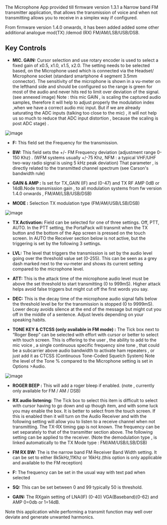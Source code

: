 The Microphone App provided till firmware version 1.3.1  a Narrow band  FM  transmitter application, that allows the transmission of voice and when not transmitting allows you to receive in a simplex way if configured. 

From firmware version 1.4.0 onwards,  it has been added added some other additional analogue  mod(TX) /demod (RX)   FM/AM/LSB/USB/DSB.  

## Key Controls

* **MIC. GAIN:** Cursor selection and use rotary encoder is used to select a fixed gain of x0.5, x1.0, x1.5, x2.0. The setting needs to be selected based, on the Microphone used which is connected via the Headset/ Microphone socket (standard smartphone 4 segment 3.5mm connector). The sensitivity of the microphone is shown in a vu-meter on the lefthand side and should be configured so the range is green for most of the audio and never hits red to limit over deviation of the signal. (see annexed image) 
Note : this mic GAIN , is scaling the captured audio samples, therefore it will help to adjust properly the modulation index ,when we have a correct audio mic input. But if we are already saturating the ADC inputs (talking too close to the mic) , it will not help us so much to reduce that ADC input distortion , because the scaling is post ADC stage) .  

![image](https://user-images.githubusercontent.com/86470699/167274133-375621ba-f615-427f-8121-2353a3095069.png)



* **F:** This field set the Frequency for the transmission.	

* **BW:** This field sets the +/- FM Frequency deviation (adjustment range 0-150 Khz) . 
(WFM systems usually +/-75 Khz,  NFM :  a typical VHF/UHF two-way radio signal is using 5 kHz peak deviation)
That parameter , is directly related to the transmitted channel spectrum (see Carson's bandwidth rule)

* **GAIN & AMP :** Is set for TX_GAIN (IF) and (0-47) and TX RF AMP 0dB or 14dB.Node transmission gain , to all modulation systems from fw version 1.4.0 onwards ,  FM/AM/LSB/USB/DSB)

* **MODE :**  Selection TX modulation type (FM/AM/USB/LSB/DSB) 

![image](https://user-images.githubusercontent.com/86470699/167274656-e7eb95a3-ef4a-4820-8f75-2f51413a7406.png)




* **TX Activation:**    Field can be selected for one of three settings. Off, PTT, AUTO. In the PTT setting, the PortaPack will transmit when the TX button and the bottom of the App screen is pressed on the touch screen.  In AUTO the Receiver section below is not active, but the triggering is set by the following 3 settings.

* **LVL:**  The level that triggers the transmission is set by the audio level going over the threshold value set (0-255). This can be seen as a grey dash marked next to the vu-meter and shows its current setting compared to the microphone level.

* **ATT:** This is the attack time of the microphone audio level must be above the set threshold to start transmitting (0 to 999mS). Higher attack helps avoid false triggers but might cut off the first words you say.

* **DEC:** This is the decay time of the microphone audio signal falls below the threshold level be for the transmission is stopped (0 to 9999mS). Lower decay avoids silence at the end of the message but might cut you off in the middle of a sentence. Adjust levels depending on your speaking habits.

* **TONE KEY & CTCSS (only available in FM mode) :** The Tick box next to “Roger Beep” can be selected with effort with cursor or better to select with touch screen.  This is offering to the user , the ability to add to the mic voice , a single continuous specific frequency sine tone , that could be a subcarrier above audio bandwidth to activate ham repeaters , or just add it as CTCSS (Continuous Tone-Coded Squelch System) Note the level of the Tone % compared to the Microphone setting is set in Options >Audio.  

![image](https://user-images.githubusercontent.com/86470699/167274573-14fcc124-5a0d-4dff-94a5-11e2c62b583c.png)


* **ROGER BEEP :** This will add a roger bleep if enabled.  (note , currently only available for FM / AM / DSB) 

* **RX audio listening:** The Tick box to select this item is difficult to select with cursor having to go down and up though item, and with some luck you may enable the box. It is better to select from the touch screen. If this is enabled then it will turn on the Audio Receiver and with the following setting will allow you to listen to a receive channel when not transmitting. The TX-RX timing gap is not known. The frequency can be set separately to that of the transmitter section above. The following setting can be applied to the receiver.
(Note the demodulation type , is linked automatically to the TX Mode type :  FM/AM/USB/LSB/DSB) 

* **FM RX BW:** The is the narrow band FM Receiver Band Width setting. It can be set to either 8k5kHz,11Khz or 16kHz.(this option is only applicable and available to the FM reception) 

* **F:** The frequency can be set in the usual way with text pad when selected

* **SQ:**  This can be set between 0 and 99 typically 50 is threshold.

* **GAIN:** The RXgain setting of LNA(IF) (0-40) VGA(Baseband)(0-62) and AMP 0=0db or 1=14dB.

Note this application while performing a transmit function  may well over deviate and generate unwanted harmonics.